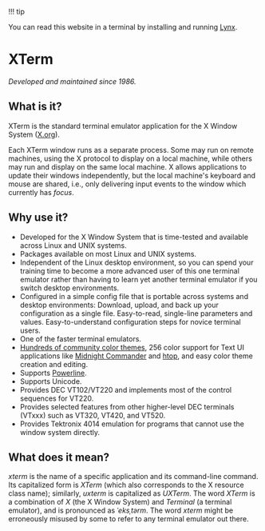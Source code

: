 !!! tip

You can read this website in a terminal by installing and running [Lynx](https://lynx.browser.org/).

# XTerm

*Developed and maintained since 1986.*

## What is it?

XTerm is the standard terminal emulator application for the X Window System ([X.org](https://x.org/)).

Each XTerm window runs as a separate process. Some may run on remote machines, using the X protocol to display on a local machine, while others may run and display on the same local machine. X allows applications to update their windows independently, but the local machine's keyboard and mouse are shared, i.e., only delivering input events to the window which currently has *focus*.

## Why use it?

* Developed for the X Window System that is time-tested and available across Linux and UNIX systems.
* Packages available on most Linux and UNIX systems.
* Independent of the Linux desktop environment, so you can spend your training time to become a more advanced user of this one terminal emulator rather than having to learn yet another terminal emulator if you switch desktop environments.
* Configured in a simple config file that is portable across systems and desktop environments: Download, upload, and back up your configuration as a single file. Easy-to-read, single-line parameters and values. Easy-to-understand configuration steps for novice terminal users.
* One of the faster terminal emulators.
* [Hundreds of community color themes](https://github.com/xterm-x11/files.Xresources/tree/main/XTerm-color-theme-registry), 256 color support for Text UI applications like [Midnight Commander](https://midnight-commander.org/) and [htop](https://htop.dev/), and easy color theme creation and editing.
* Supports [Powerline](https://powerline.readthedocs.io/en/master/overview.html).
* Supports Unicode.
* Provides DEC VT102/VT220 and implements most of the control sequences for VT220.
* Provides selected features from other higher-level DEC terminals (VTxxx) such as VT320, VT420, and VT520.
* Provides Tektronix 4014 emulation for programs that cannot use the window system directly.

## What does it mean?

*xterm* is the name of a specific application and its command-line command. Its capitalized form is *XTerm* (which also corresponds to the X resource class name); similarly, *uxterm* is capitalized as *UXTerm*. The word *XTerm* is a combination of *X* (the X Window System) and *Terminal* (a terminal emulator), and is pronounced as *ˈeksˌtərm*. The word *xterm* might be erroneously misused by some to refer to any terminal emulator out there.

